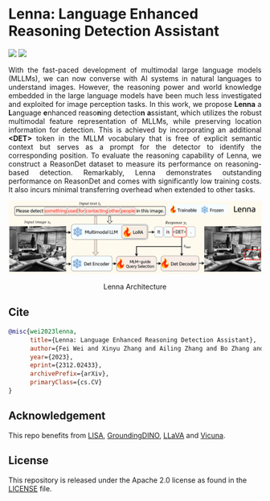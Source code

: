 # Lenna: Language Enhanced Reasoning Detection Assistant
<a href='https://github.com/Meituan-AutoML/Lenna'><img src='https://img.shields.io/badge/Project-Page-Green'></a>
<a href='https://arxiv.org/abs/2312.02433'><img src='https://img.shields.io/badge/Paper-Arxiv-red'></a>
<p>
<div align="justify">
With the fast-paced development of multimodal large language models (MLLMs), we can now converse with AI systems in natural languages to understand images. However, the reasoning power and world knowledge embedded in the large language models have been much less investigated and exploited for image perception tasks. In this work, we propose <b>Lenna</b> a <b>L</b>anguage <b>e</b>nhanced reaso<b>n</b>ing detectio<b>n</b> <b>a</b>ssistant, which utilizes the robust multimodal feature representation of MLLMs, while preserving location information for detection. This is achieved by incorporating an additional <b>&lt;DET&gt;</b> token in the MLLM vocabulary that is free of explicit semantic context but serves as a prompt for the detector to identify the corresponding position. To evaluate the reasoning capability of Lenna, we construct a ReasonDet dataset to measure its performance on reasoning-based detection. Remarkably, Lenna demonstrates outstanding performance on ReasonDet and comes with significantly low training costs. It also incurs minimal transferring overhead when extended to other tasks.
</div>
</p>
<p>
  <p align="center"><img src="./assets/lenna.png" alt="teaser" width="600px" /></p>
  <p align="center">Lenna Architecture</p>
</p>


## Cite

```bibtex
@misc{wei2023lenna,
      title={Lenna: Language Enhanced Reasoning Detection Assistant}, 
      author={Fei Wei and Xinyu Zhang and Ailing Zhang and Bo Zhang and Xiangxiang Chu},
      year={2023},
      eprint={2312.02433},
      archivePrefix={arXiv},
      primaryClass={cs.CV}
}
```

## Acknowledgement

This repo benefits from [LISA](https://github.com/dvlab-research/LISA), [GroundingDINO](https://github.com/IDEA-Research/GroundingDINO), [LLaVA](https://github.com/haotian-liu/LLaVA) and [Vicuna](https://github.com/lm-sys/FastChat). 


## License
This repository is released under the Apache 2.0 license as found in the [LICENSE](https://github.com/Meituan-AutoML/Lenna/blob/main/LICENSE) file.

